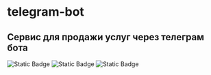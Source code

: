 # telegram-bot
## Сервис для продажи услуг через телеграм бота

![Static Badge](https://img.shields.io/badge/Telegram%20API-Bot%20API%206.9-blue) ![Static Badge](https://img.shields.io/badge/Node.js-18.18.0-rgb(86%2C165%2C69)) ![Static Badge](https://img.shields.io/badge/Javascript-ES6-rgb(255%2C204%2C0))



